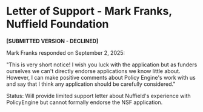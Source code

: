 # Letter of Support - Mark Franks, Nuffield Foundation

**[SUBMITTED VERSION - DECLINED]**

Mark Franks responded on September 2, 2025:

"This is very short notice! I wish you luck with the application but as funders ourselves we can't directly endorse applications we know little about. However, I can make positive comments about Policy Engine's work with us and say that I think any application should be carefully considered."

Status: Will provide limited support letter about Nuffield's experience with PolicyEngine but cannot formally endorse the NSF application.